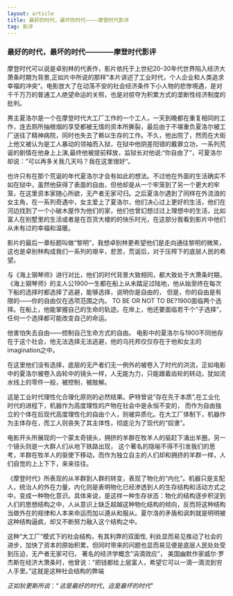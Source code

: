 ```yaml
---
layout: article
title: 最好的时代，最坏的时代————摩登时代影评
tag: 影评
---
```


### 最好的时代，最坏的时代————摩登时代影评

   摩登时代可以说是卓别林的代表作，影片依托于上世纪20-30年代世界陷入经济大萧条时期为背景,正如片中所说的那样”本片讲述了工业时代，个人企业和人类追求幸福的冲突“。电影放大了在动荡不安的社会经济条件下小人物的悲惨境遇，是对千千万万的普通工人绝望命运的关照，也是对掠夺为积累方式的垄断性经济制度的批判。
    
男主夏洛尔是一个在摩登时代大工厂工作的一个工人，一天到晚都在重复相同的工作，连去厕所抽根烟的享受都被无情的资本所撕裂，最后由于不堪重负夏洛尔被工厂送往了精神病院，同时也失去了赖以生存的工作。不久，他出院了，然而在大街上他又被认为是工人暴动的领袖而入狱，在狱中他阴差阳错的戴罪立功，一系列荒诞的剧情在他身上上演,最终他被提前释放，监狱长对他说:“你自由了“，可夏洛尔却说：”可以再多关我几天吗？我在这里很好“。


也许只有在那个荒诞的年代夏洛尔才会有如此的想法。不过他在外面的生活确实不如在狱中，虽然他获得了表面的自由，但他却是从一个牢笼到了另一个更大的牢笼，在这里资本家随心所欲，无产者无家可归。之后夏洛尔遇到了同样在外流浪的女主角，在一系列奇遇中，女主爱上了夏洛尔，他们决心过上更好的生活，他们在河边找到了一个小破木屋作为他们的家，他们也曾幻想过过上理想中的生活，比如富人在别墅里的生活或者是在百货大楼的的快乐时光，在这部分我看到影片中他们从未有过的幸福和温暖。

 影片的最后一章标题叫做“黎明”，我想卓别林更希望他们是走向通往黎明的微笑，这也是卓别林构成我们一系列的艰辛，悲苦，荒诞后，对于压榨下的底层人民的希望。
   
 与《海上钢琴师》进行对比，他们的时代背景大致相同，都大致处于大萧条时期，
    《海上钢琴师》的主人公1900一生都在船上从未踏足过陆地，他从始至终在每次下船的选择时都选择了逃避，能够选择，说明你是自由的， 但是，你的自由是有限的——你的自由仅在选项范围之内。
    TO BE OR NOT TO BE?1900面临两个选择。在船上，他能掌握自己的生命的轨迹。在岸上，他还要面临若干个“子选择”，任何一个选择都可能改变自己的命运。
    
  他害怕失去自由——控制自己生命方式的自由。
  电影中的夏洛尔与1900不同他存在于这个社会，他无法选择无法逃避，他的乌托邦仅仅存在于他和女主的imagination之中。
  
 在这里他们没有选择，底层的无产者们无一例外的被卷入了时代的洪流，正如电影中的夏洛尔被卷入齿轮中的镜头一样，人无能为力，只能跟着齿轮的转动，犹如流水线上的零件一般，被控制，被肢解。
  
这是工业时代理性化合理化原则的必然结果。萨特曾说“存在先于本质”,在工业化时代的进程下，机器作为高度理性的产物在社会中是永恒不变的， 而作为自由独立的个体在后现代高度理性化的自由个人，则被异质化。在大工厂体制下，机器作为主体存在，而工人则丧失了其主体性，彻底沦为了现代的“奴隶”。
   
电影开头所展现的一个蒙太奇镜头，拥挤的羊群在牧羊人的驱赶下涌出羊圈，另一个镜头则是一大群人们从地下铁路出现，
 这个著名的隐喻不得不引发我们的思考，羊群在牧羊人的驱使下移动，而作为独立自主的人们却和拥挤的羊群一样，人们自觉的上上下下，来来往往。
    
《摩登时代》所表现的从羊群到人群的转变，表现了物化的“内化”。机器只是支配人，统治人的外在力量，内化则是表明物化已经渗透到人的生存结构和活动方式之中，变成一种物化意识。具体来说，是这样一种生存状态：物化的结构逐步积淀到人们的思想结构之中，人从意识上缺乏超越这种物化结构的倾向，反而将这种结构当做外在的规律和人本来命运而加以遵从和服从。夏尔洛的矛盾和讽刺就是明明被这种结构逼疯，却又不断努力融入这个结构之中。
   
   这种“大工厂”模式下的社会结构，有其利弊的双面性,
   利处显而易见推动了社会的进步，加快了资本的原始积累，但同时带来的问题也显而易见便是底层人民处处受到压迫，无产者无家可归，
    著名的经济学概念”涓滴效应”， 美国幽默作家威尔·罗杰斯在经济大萧条时，他曾说：“把钱都给上层富人，希望它可以一滴一滴流到穷人手里。”这就是这种社会结构的弊端
    
$正如狄更斯所说：“这是最好的时代，这是最坏的时代”$
